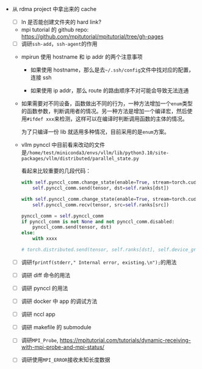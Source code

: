 * 从 rdma project 中拿出来的 cache

    * [ ] ln 是否能创建文件夹的 hard link?

    * mpi tutorial 的 github repo: <https://github.com/mpitutorial/mpitutorial/tree/gh-pages>

    * [ ] 调研`ssh-add`，`ssh-agent`的作用

    * mpirun 使用 hostname 和 ip addr 的两个注意事项

        * 如果使用 hostname，那么是去`~/.ssh/config`文件中找对应的配置，连接 ssh 

        * 如果使用 ip addr，那么 route 的路由顺序不对可能会导致无法连通

    * 如果需要对不同设备，函数做出不同的行为，一种方法增加一个`enum`类型的函数参数，判断调用者的情况。另一种方法是增加一个编译宏，然后使用`#ifdef xxx`来检测，这样可以在编译时判断调用函数的主体的情况。

        为了只编译一份 lib 就适用多种情况，目前采用的是`enum`方案。

    * vllm pynccl 中目前看来改动的文件是`/home/test/miniconda3/envs/vllm/lib/python3.10/site-packages/vllm/distributed/parallel_state.py`

        看起来比较重要的几段代码：

        ```python
        with self.pynccl_comm.change_state(enable=True, stream=torch.cuda.current_stream()):
            self.pynccl_comm.send(tensor, dst=self.ranks[dst])
        ```

        ```python
        with self.pynccl_comm.change_state(enable=True, stream=torch.cuda.current_stream()):
            self.pynccl_comm.recv(tensor, src=self.ranks[src])
        ```

        ```python
        pynccl_comm = self.pynccl_comm
        if pynccl_comm is not None and not pynccl_comm.disabled:
            pynccl_comm.send(tensor, dst)
        else:
            with xxxx

        # torch.distributed.send(tensor, self.ranks[dst], self.device_group)
        ```

    * [ ] 调研`fprintf(stderr," Internal error, existing.\n");`的用法

    * [ ] 调研 diff 命令的用法

    * [ ] 调研 pynccl 的用法

    * [ ] 调研 docker 中 app 的调试方法

    * [ ] 调研 nccl app

    * [ ] 调研 makefile 的 submodule

    * [ ] 调研`MPI_Probe`, <https://mpitutorial.com/tutorials/dynamic-receiving-with-mpi-probe-and-mpi-status/>

    * [ ] 调研使用`MPI_ERROR`接收未知长度数据